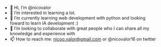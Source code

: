- 👋 Hi, I’m @nicovalor
- 👀 I’m interested in learning a lot.
- 🌱 I’m currently learning web development with python and looking foward to learn IA development :)
- 💞️ I’m looking to collaborate with great people who I can share all my knowledge and experience with
- 📫 How to reach me: nicoo.valor@gmail.com or @nicovalor16 on twitter

<!---
nicovalor/nicovalor is a ✨ special ✨ repository because its `README.md` (this file) appears on your GitHub profile.
You can click the Preview link to take a look at your changes.
--->
